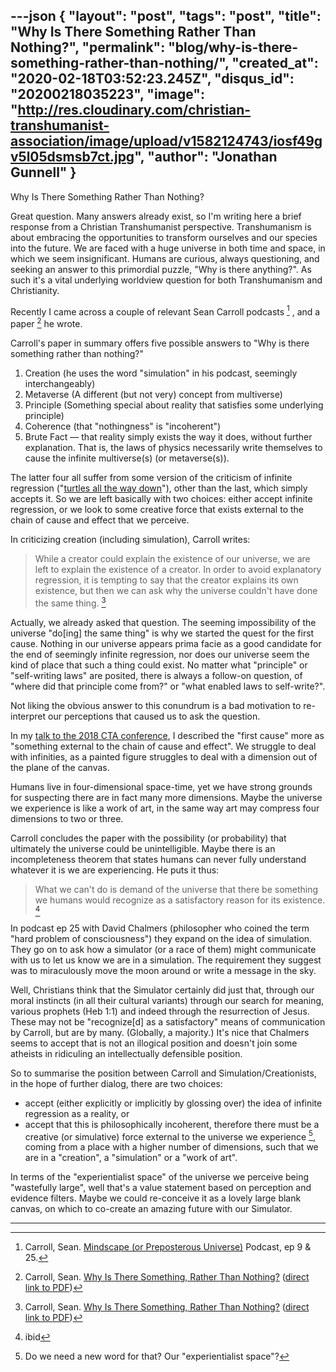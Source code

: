 ---json
{
	"layout": "post",
	"tags": "post",
    "title": "Why Is There Something Rather Than Nothing?",
    "permalink": "blog/why-is-there-something-rather-than-nothing/",
    "created_at": "2020-02-18T03:52:23.245Z",
    "disqus_id": "20200218035223",
    "image":  "http://res.cloudinary.com/christian-transhumanist-association/image/upload/v1582124743/iosf49gv5l05dsmsb7ct.jpg",
    "author": "Jonathan Gunnell"
}
---
Why Is There Something Rather Than Nothing?

Great question. Many answers already exist, so I'm writing here a brief response from a Christian Transhumanist perspective. Transhumanism is about embracing the opportunities to transform ourselves and our species into the future. We are faced with a huge universe in both time and space, in which we seem insignificant. Humans are curious, always questioning, and seeking an answer to this primordial puzzle, "Why is there anything?". As such it's a vital underlying worldview question for both Transhumanism and Christianity.

Recently I came across a couple of relevant Sean Carroll podcasts [^1] , and a paper [^2] he wrote.

Carroll's paper in summary offers five possible answers to "Why is there something rather than nothing?"

1. Creation (he uses the word "simulation" in his podcast, seemingly interchangeably)
2. Metaverse (A different (but not very) concept from multiverse)
3. Principle (Something special about reality that satisfies some underlying principle)
4. Coherence (that "nothingness" is "incoherent")
5. Brute Fact — that reality simply exists the way it does, without further explanation. That is, the laws of physics necessarily write themselves to cause the infinite multiverse(s) (or metaverse(s)).

The latter four all suffer from some version of the criticism of infinite regression ("[turtles all the way down](https://en.wikipedia.org/wiki/Turtles_all_the_way_down)"), other than the last, which simply accepts it.  So we are left basically with two choices: either accept infinite regression, or we look to some creative force that exists external to the chain of cause and effect that we perceive. 

In criticizing creation (including simulation), Carroll writes:

> While a creator could explain the existence of our universe, we are left to explain the existence of a creator. In order to avoid explanatory regression, it is tempting to say that the creator explains its own existence, but then we can ask why the universe couldn't have done the same thing. [^2]

Actually, we already asked that question. The seeming impossibility of the universe "do[ing] the same thing" is why we started the quest for the first cause. Nothing in our universe appears prima facie as a good candidate for the end of seemingly infinite regression, nor does our universe seem the kind of place that such a thing could exist.  No matter what "principle" or "self-writing laws" are posited, there is always a follow-on question, of "where did that principle come from?" or "what enabled laws to self-write?".

Not liking the obvious answer to this conundrum is a bad motivation to re-interpret our perceptions that caused us to ask the question.

In my [talk to the 2018 CTA conference](https://www.youtube.com/watch?v=fktAwkyr8gM&feature=youtu.be&list=PLPM4asSxB3_Rj3vy_GRs9kEY9NFyoCN2Q&t=31), I described the "first cause" more as "something external to the chain of cause and effect".  We struggle to deal with infinities, as a painted figure struggles to deal with a dimension out of the plane of the canvas. 

Humans live in four-dimensional space-time, yet we have strong grounds for suspecting there are in fact many more dimensions. Maybe the universe we experience is like a work of art, in the same way art may compress four dimensions to two or three.

Carroll concludes the paper with the possibility (or probability) that ultimately the universe could be unintelligible.  Maybe there is an incompleteness theorem that states humans can never fully understand whatever it is we are experiencing.  He puts it thus:

> What we can't do is demand of the universe that there be something we humans would recognize as a satisfactory reason for its existence. [^3]

In podcast ep 25 with David Chalmers (philosopher who coined the term "hard problem of consciousness") they expand on the idea of simulation.  They go on to ask how a simulator (or a race of them) might communicate with us to let us know we are in a simulation. The requirement they suggest was to miraculously move the moon around or write a message in the sky. 

Well, Christians think that the Simulator certainly did just that, through our moral instincts (in all their cultural variants) through our search for meaning, various prophets (Heb 1:1) and indeed through the resurrection of Jesus.  These may not be "recognize[d] as a satisfactory" means of communication by Carroll, but are by many.  (Globally, a majority.) It's nice that Chalmers seems to accept that is not an illogical position and doesn't join some atheists in ridiculing an intellectually defensible position.

So to summarise the position between Carroll and Simulation/Creationists, in the hope of further dialog, there are two choices:

-  accept (either explicitly or implicitly by glossing over) the idea of infinite regression as a reality, or
-  accept that this is philosophically incoherent, therefore there must be a creative (or simulative) force external to the universe we experience [^4], coming from a place with a higher number of dimensions, such that we are in a "creation", a "simulation" or a "work of art". 

In terms of the "experientialist space" of the universe we perceive being "wastefully large", well that's a value statement based on perception and evidence filters.  Maybe we could re-conceive it as a lovely large blank canvas, on which to co-create an amazing future with our Simulator.

---

[^1]: Carroll, Sean. [Mindscape (or Preposterous Universe)](https://www.preposterousuniverse.com/podcast-archives/) Podcast, ep 9 & 25.

[^2]:  Carroll, Sean. [Why Is There Something, Rather Than Nothing?](https://arxiv.org/abs/1802.02231) ([direct link to PDF](https://arxiv.org/pdf/1802.02231.pdf))

[^3]: ibid

[^4]: Do we need a new word for that? Our "experientialist space"?
